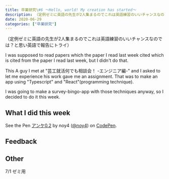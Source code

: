 ```yaml
---
title: 卒業研究\#6 〜Hello, world! My creation has started〜
description: （定例ゼミに英語の先生が2人集まるのでこれは英語練習のいいチャンスなのでは？と思い英語で報告にトライ） I was supposed to read papers which the paper I read last week ci...
date: 2020-06-29
categories: ["卒業研究"]
---
```


（定例ゼミに英語の先生が2人集まるのでこれは英語練習のいいチャンスなのでは？と思い英語で報告にトライ）

I was supposed to read papers which the paper I read last week cited which is cited from the paper I read last week, but I didn't do that.

This A guy I met at "芸工就活何でも相談会！ -エンジニア編-" and I asked to let me experience his work gave me an assignment. That was to make an app using "Typescript" and "React"(programming technique).

I was going to make a survey-bingo-app with those techniques anyway, so I decided to do it this week.

## What I did this week

See the Pen <a href='https://codepen.io/noy4/pen/xxZLdox'>アンケ0.2</a> by noy4 (<a href='https://codepen.io/noy4'>@noy4</a>) on <a href='https://codepen.io'>CodePen</a>.

## Feedback

## Other

7/1 ゼミ用
